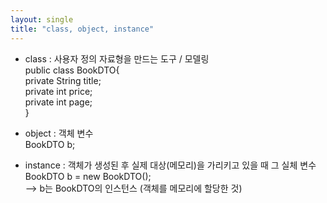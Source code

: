 ```yaml
---
layout: single
title: "class, object, instance"
---
```


- class : 사용자 정의 자료형을 만드는 도구 / 모델링 </br>
public class BookDTO{ </br>
  private String title; </br>
  private int price; </br>
  private int page; </br>
}

- object : 객체 변수 </br>
BookDTO b;

- instance : 객체가 생성된 후 실제 대상(메모리)을 가리키고 있을 때 그 실체 변수 </br>
BookDTO b = new BookDTO(); </br>
--> b는 BookDTO의 인스턴스 (객체를 메모리에 할당한 것)

